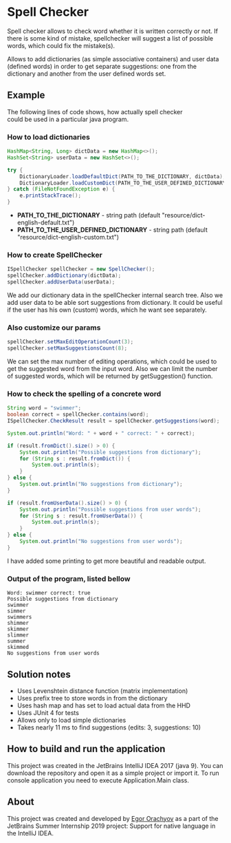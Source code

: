 # Spell Checker

Spell checker allows to check word whether it is written correctly or not.
If there is some kind of mistake, spellchecker will suggest a list 
of possible words, which could fix the mistake(s).

Allows to add dictionaries (as simple associative containers) and
user data (defined words) in order to get separate suggestions: one from the
dictionary and another from the user defined words set. 

## Example

The following lines of code shows, how actually spell checker  
could be used in a particular java program.

### How to load dictionaries

```java
HashMap<String, Long> dictData = new HashMap<>();
HashSet<String> userData = new HashSet<>();

try {
    DictionaryLoader.loadDefaultDict(PATH_TO_THE_DICTIONARY, dictData);
    DictionaryLoader.loadCustomDict(PATH_TO_THE_USER_DEFINED_DICTIONARY, dictData, userData);
} catch (FileNotFoundException e) {
    e.printStackTrace();
}
```

* **PATH_TO_THE_DICTIONARY** - string path (default "resource/dict-english-default.txt")
* **PATH_TO_THE_USER_DEFINED_DICTIONARY** - string path (default "resource/dict-english-custom.txt")
 
### How to create SpellChecker
 
```java
ISpellChecker spellChecker = new SpellChecker();
spellChecker.addDictionary(dictData);
spellChecker.addUserData(userData);
```

We add our dictionary data in the spellChecker internal search tree. 
Also we add user data to be able sort suggestions from dictionary. It could 
be useful if the user has his own (custom) words, which he want see separately.    

### Also customize our params

```java
spellChecker.setMaxEditOperationCount(3);
spellChecker.setMaxSuggestionsCount(8);
```

We can set the max number of editing operations, which could be used to get
the suggested word from the input word. Also we can limit the number of suggested 
words, which will be returned by getSuggestion() function.  

### How to check the spelling of a concrete word

```java
String word = "swimmer";
boolean correct = spellChecker.contains(word);
ISpellChecker.CheckResult result = spellChecker.getSuggestions(word);

System.out.println("Word: " + word + " correct: " + correct);

if (result.fromDict().size() > 0) {
    System.out.println("Possible suggestions from dictionary");
    for (String s : result.fromDict()) {
        System.out.println(s);
    }
} else {
    System.out.println("No suggestions from dictionary");
}

if (result.fromUserData().size() > 0) {
    System.out.println("Possible suggestions from user words");
    for (String s : result.fromUserData()) {
        System.out.println(s);
    }
} else {
    System.out.println("No suggestions from user words");
}
```

I have added some printing to get more beautiful and readable output.  

### Output of the program, listed bellow

```
Word: swimmer correct: true
Possible suggestions from dictionary
swimmer
simmer
swimmers
shimmer
skimmer
slimmer
summer
skimmed
No suggestions from user words
```

## Solution notes

* Uses Levenshtein distance function (matrix implementation)
* Uses prefix tree to store words in from the dictionary
* Uses hash map and has set to load actual data from the HHD
* Uses JUnit 4 for tests
* Allows only to load simple dictionaries
* Takes nearly 11 ms to find suggestions (edits: 3, suggestions: 10)

## How to build and run the application

This project was created in the JetBrains IntelliJ IDEA 2017 (java 9).
You can download the repository and open it as a simple project or import it. To run
console application you need to execute Application.Main class. 

## About

This project was created and developed by [Egor Orachyov](https://github.com/EgorOrachyov)
as a part of the JetBrains Summer Internship 2019 project: Support for native language in the IntelliJ IDEA. 